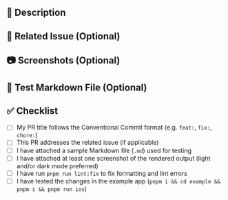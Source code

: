 ## 📝 Description

<!--
Please provide a clear and concise description of what this PR does.
-->

## 📌 Related Issue (Optional)

<!--
If this PR is related to an existing issue, please link it here.
Use the format: Closes #<issue_number> or Link: <issue_url>
-->

## 📷 Screenshots (Optional)

<!--
Upload or embed screenshots here to show how your changes render in the app.
-->

## 📄 Test Markdown File (Optional)

<!--
Upload or link to the markdown file you used to test the rendering.
You can drag and drop it in the comment section after you create the PR.
-->

## ✅ Checklist

- [ ] My PR title follows the Conventional Commit format (e.g. `feat:`, `fix:`, `chore:`)
- [ ] This PR addresses the related issue (if applicable)
- [ ] I have attached a sample Markdown file (`.md`) used for testing
- [ ] I have attached at least one screenshot of the rendered output (light and/or dark mode preferred)
- [ ] I have run `pnpm run lint:fix` to fix formatting and lint errors
- [ ] I have tested the changes in the example app (`pnpm i && cd example && pnpm i && pnpm run ios`)
